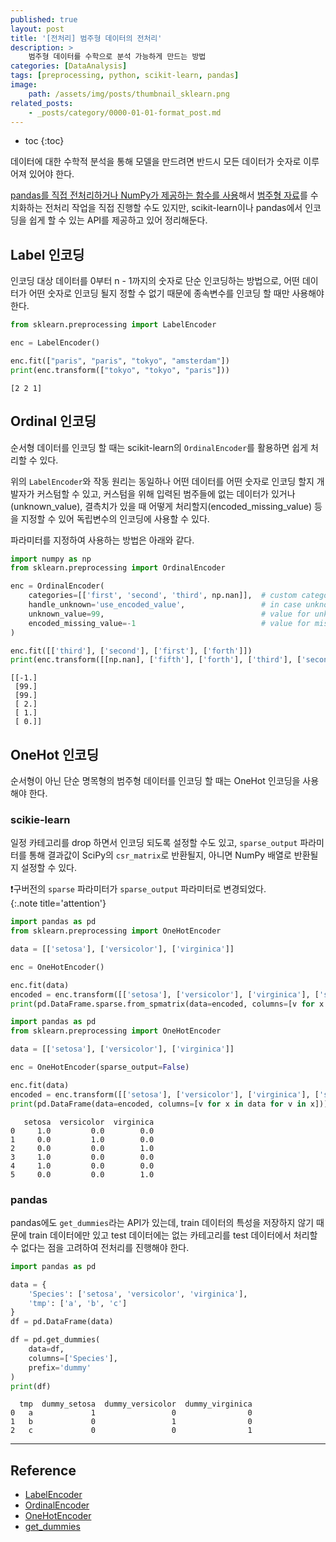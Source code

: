 ```yaml
---
published: true
layout: post
title: '[전처리] 범주형 데이터의 전처리'
description: >
    범주형 데이터를 수학으로 분석 가능하게 만드는 방법
categories: [DataAnalysis]
tags: [preprocessing, python, scikit-learn, pandas]
image:
    path: /assets/img/posts/thumbnail_sklearn.png
related_posts:
    - _posts/category/0000-01-01-format_post.md
---
```

* toc
{:toc}

데이터에 대한 수학적 분석을 통해 모델을 만드려면 반드시 모든 데이터가 숫자로 이루어져 있어야 한다.  

[pandas를 직접 전처리하거나 NumPy가 제공하는 함수를 사용](/dataanalysis/conditional_replace/)해서 [범주형 자료](/statistics/variable_types/#1-1-자료의-분류)를 수치화하는 전처리 작업을 직접 진행할 수도 있지만, scikit-learn이나 pandas에서 인코딩을 쉽게 할 수 있는 API를 제공하고 있어 정리해둔다.  

## Label 인코딩

인코딩 대상 데이터를 0부터 n - 1까지의 숫자로 단순 인코딩하는 방법으로, 어떤 데이터가 어떤 숫자로 인코딩 될지 정할 수 없기 때문에 종속변수를 인코딩 할 때만 사용해야 한다.  

```python
from sklearn.preprocessing import LabelEncoder

enc = LabelEncoder()

enc.fit(["paris", "paris", "tokyo", "amsterdam"])
print(enc.transform(["tokyo", "tokyo", "paris"]))
```
```
[2 2 1]
```

## Ordinal 인코딩

순서형 데이터를 인코딩 할 때는 scikit-learn의 `OrdinalEncoder`를 활용하면 쉽게 처리할 수 있다.  

위의 `LabelEncoder`와 작동 원리는 동일하나 어떤 데이터를 어떤 숫자로 인코딩 할지 개발자가 커스텀할 수 있고, 커스텀을 위해 입력된 범주들에 없는 데이터가 있거나(unknown_value), 결측치가 있을 때 어떻게 처리할지(encoded_missing_value) 등을 지정할 수 있어 독립변수의 인코딩에 사용할 수 있다.  

파라미터를 지정하여 사용하는 방법은 아래와 같다.  

```python
import numpy as np
from sklearn.preprocessing import OrdinalEncoder

enc = OrdinalEncoder(
    categories=[['first', 'second', 'third', np.nan]],  # custom categories order
    handle_unknown='use_encoded_value',                 # in case unknown categorical feature input when transform
    unknown_value=99,                                   # value for unknown data when handle_unknown parameter is 'use_encoded_value'
    encoded_missing_value=-1                            # value for missing data
)

enc.fit([['third'], ['second'], ['first'], ['forth']])
print(enc.transform([[np.nan], ['fifth'], ['forth'], ['third'], ['second'], ['first']]))
```
```
[[-1.]
 [99.]
 [99.]
 [ 2.]
 [ 1.]
 [ 0.]]
```

## OneHot 인코딩

순서형이 아닌 단순 명목형의 범주형 데이터를 인코딩 할 때는 OneHot 인코딩을 사용해야 한다.  

### scikie-learn

일정 카테고리를 drop 하면서 인코딩 되도록 설정할 수도 있고, `sparse_output` 파라미터를 통해 결과값이 SciPy의 `csr_matrix`로 반환될지, 아니면 NumPy 배열로 반환될지 설정할 수 있다.  

❗구버전의 `sparse` 파라미터가 `sparse_output` 파라미터로 변경되었다.  
{:.note title='attention'}


```python
import pandas as pd
from sklearn.preprocessing import OneHotEncoder

data = [['setosa'], ['versicolor'], ['virginica']]

enc = OneHotEncoder()

enc.fit(data)
encoded = enc.transform([['setosa'], ['versicolor'], ['virginica'], ['setosa'], ['setosa'], ['virginica']])
print(pd.DataFrame.sparse.from_spmatrix(data=encoded, columns=[v for x in data for v in x]))
```

```python
import pandas as pd
from sklearn.preprocessing import OneHotEncoder

data = [['setosa'], ['versicolor'], ['virginica']]

enc = OneHotEncoder(sparse_output=False)

enc.fit(data)
encoded = enc.transform([['setosa'], ['versicolor'], ['virginica'], ['setosa'], ['setosa'], ['virginica']])
print(pd.DataFrame(data=encoded, columns=[v for x in data for v in x]))
```
```
   setosa  versicolor  virginica
0     1.0         0.0        0.0
1     0.0         1.0        0.0
2     0.0         0.0        1.0
3     1.0         0.0        0.0
4     1.0         0.0        0.0
5     0.0         0.0        1.0
```

### pandas

pandas에도 `get_dummies`라는 API가 있는데, train 데이터의 특성을 저장하지 않기 때문에 train 데이터에만 있고 test 데이터에는 없는 카테고리를 test 데이터에서 처리할 수 없다는 점을 고려하여 전처리를 진행해야 한다.  

```python
import pandas as pd

data = {
    'Species': ['setosa', 'versicolor', 'virginica'],
    'tmp': ['a', 'b', 'c']
}
df = pd.DataFrame(data)

df = pd.get_dummies(
    data=df,
    columns=['Species'],
    prefix='dummy'
)
print(df)
```
```
  tmp  dummy_setosa  dummy_versicolor  dummy_virginica
0   a             1                 0                0
1   b             0                 1                0
2   c             0                 0                1
```

---
## Reference
- [LabelEncoder](https://scikit-learn.org/stable/modules/generated/sklearn.preprocessing.LabelEncoder.html)
- [OrdinalEncoder](https://scikit-learn.org/stable/modules/generated/sklearn.preprocessing.OrdinalEncoder.html)
- [OneHotEncoder](https://scikit-learn.org/stable/modules/generated/sklearn.preprocessing.OneHotEncoder.html)
- [get_dummies](https://pandas.pydata.org/docs/reference/api/pandas.get_dummies.html)